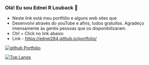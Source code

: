 ### Olá! Eu sou Ednei R Louback 🌙
- Neste link está meu portfólio e alguns web sites que 
- Desenvolvi através do youTube e afins, todos gratuitos. Agradeço imensamente às gentis pessoas que os disponibilizaram. 
- Ctrl + Click no link abaixo
- Link - https://ednei284.github.io/portfolio/

[![github Portfolio](https://img.shields.io/badge/Github-0077B5?style=for-the-badge&logo=github&logoColor=white)](https://github.com/Ednei284)

[![Top Langs](https://github-readme-stats.vercel.app/api/top-langs/?username=ednei284&layout=compact)](https://github.com/ednei284/github-readme-stats)




